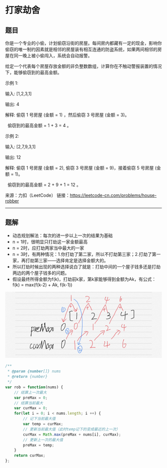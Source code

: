 # 打家劫舍

## 题目

你是一个专业的小偷，计划偷窃沿街的房屋。每间房内都藏有一定的现金，影响你偷窃的唯一制约因素就是相邻的房屋装有相互连通的防盗系统，如果两间相邻的房屋在同一晚上被小偷闯入，系统会自动报警。

给定一个代表每个房屋存放金额的非负整数数组，计算你在不触动警报装置的情况下，能够偷窃到的最高金额。

示例 1:

输入: [1,2,3,1]

输出: 4

解释: 偷窃 1 号房屋 (金额 = 1) ，然后偷窃 3 号房屋 (金额 = 3)。

     偷窃到的最高金额 = 1 + 3 = 4 。

示例 2:

输入: [2,7,9,3,1]

输出: 12

解释: 偷窃 1 号房屋 (金额 = 2), 偷窃 3 号房屋 (金额 = 9)，接着偷窃 5 号房屋 (金额 = 1)。

     偷窃到的最高金额 = 2 + 9 + 1 = 12 。

来源：力扣（LeetCode）
链接：https://leetcode-cn.com/problems/house-robber

---

## 题解

- 动态规划解法：每次的进一步以上一次的结果为基础
- n = 1时，很明显只打劫这一家金额最高
- n = 2时，应打劫两家当中最大的一家
- n = 3时，有两种情况：1.你打劫了第二家，所以不打劫第三家；2.打劫了第一家，再打劫第三家——选择肯定是选择金额大的。
- 所以打劫时候出现的两种选择说白了就是：打劫中间的一个屋子钱多还是打劫两边的两个屋子钱多的问题。
- 假设最终所得金额为f(k)，打劫前k家，第k家能够得到金额为Ak，有公式：f(k) = max(f(k-2) + Ak, f(k-1))

![avatar](../../static/198.desc.jpg)

```javascript
/**
 * @param {number[]} nums
 * @return {number}
 */
var rob = function(nums) {
    // 结算上一次最大
    var preMax = 0;
    // 结算当前最大
    var curMax = 0;
    for(let i = 0; i < nums.length; i ++) {
        // 记下当前最大值
        var temp = curMax;
        // 更新当前最大值（此时temp记下的变成最近的上一次）
        curMax = Math.max(preMax + nums[i], curMax);
        // 更新上一次的最大值
        preMax = temp;
    }
    return curMax;
};
```

